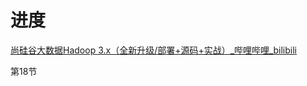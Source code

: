 # 进度

[尚硅谷大数据Hadoop 3.x（全新升级/部署+源码+实战）_哔哩哔哩_bilibili](https://www.bilibili.com/video/BV1Qp4y1n7EN?p=18)

第18节

